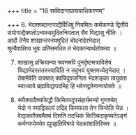 +++
title = "16 सर्ववेदान्तप्रत्ययाधिकरणम्"

+++
6. भेदश्शब्दान्तराद्यैर्विधिषु नियमितः कर्मकाण्डे द्वितीये  
संयोगाद्यैक्यतोऽन्यस्समुदितनियतात् सैव विद्यासु नीतिः ।  
आदौ तेनैव शाखान्तरनयमुदितं चोदनादेरभेदात्  
श्रुत्यैवाक्षिप्य भूयः प्रतिसमधित तं भेदकान्यार्थतोक्त्या ॥

7. शाखासु प्रक्रियान्या श्रवणमपि पुनर्दृष्टमत्राविशेषं  
विद्याभेदस्ततस्स्यादिति न तदुभयं युक्तमध्येतृभेदात् ।  
तेषामेवेति वाक्यात् क्वचिदुपजनिता भेदशङ्का त्वयुक्ता  
स्वाध्याये ब्रह्मविद्यापदमिह हि भवेत्तद्व्रतेनान्वयोक्तेः ॥

8. रूपैक्यादैक्यसिद्धौ किमितरदुपसंहार्यमन्यो गुणश्चेत्  
भेदो न स्याद्विकल्पं तदिह किमफला तेन चिन्तेति चेन्न ।  
वेद्याकारैक्यमैक्यं दिशति तदधिकं किञ्चिदाकृष्यतेऽङ्गं  
कर्मण्यप्येवमेव ह्युपहृतिविषयो भेदकांशातिरिक्तः ॥
